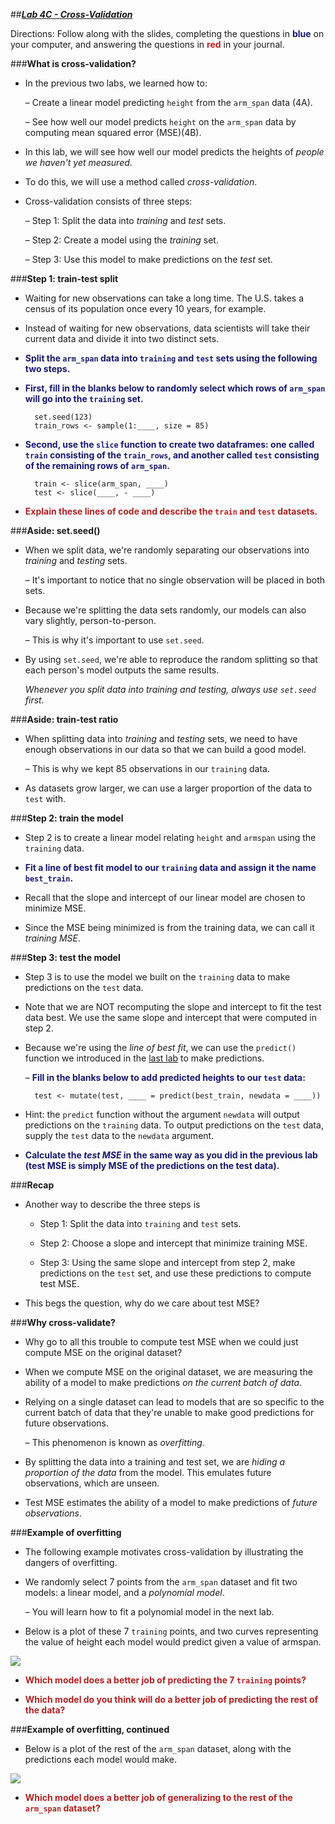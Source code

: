 ##***<u>Lab 4C - Cross-Validation</u>***

Directions: Follow along with the slides, completing the questions in <span style="color:midnightblue;">**blue**</span> on your computer, and answering the questions in <span style="color:firebrick;">**red**</span> in your journal.

###**What is cross-validation?**
* In the previous two labs, we learned how to:

    – Create a linear model predicting ```height``` from the ```arm_span``` data (4A).
    
    – See how well our model predicts ```height``` on the ```arm_span``` data by computing mean squared error (MSE)(4B).

* In this lab, we will see how well our model predicts the heights of *people we haven't yet measured*.

* To do this, we will use a method called *cross-validation*.

* Cross-validation consists of three steps:

    – Step 1: Split the data into *training* and *test* sets.

    – Step 2: Create a model using the *training* set.

    – Step 3: Use this model to make predictions on the *test* set.

###**Step 1: train-test split**
* Waiting for new observations can take a long time. The U.S. takes a census of its
population once every 10 years, for example.

* Instead of waiting for new observations, data scientists will take their current data and divide
it into two distinct sets.

* <span style="color:midnightblue;">**Split the ```arm_span``` data into ```training``` and ```test``` sets using the following two steps.**</span>

* <span style="color:midnightblue;">**First, fill in the blanks below to randomly select which rows of ```arm_span``` will go into the ```training``` set.**</span>

        set.seed(123)
        train_rows <- sample(1:____, size = 85)

* <span style="color:midnightblue;">**Second, use the ```slice``` function to create two dataframes: one called ```train``` consisting of the ```train_rows```, and another called ```test``` consisting of the remaining rows of ```arm_span```.**</span>

        train <- slice(arm_span, ____)
        test <- slice(____, - ____)

* <span style="color:firebrick;">**Explain these lines of code and describe the ```train``` and ```test``` datasets.**</span>

###**Aside: set.seed()**
* When we split data, we're randomly separating our observations into *training* and *testing*
sets.

    – It's important to notice that no single observation will be placed in both sets.

* Because we're splitting the data sets randomly, our models can also vary slightly,
person-to-person.

    – This is why it's important to use ```set.seed```.

* By using ```set.seed```, we're able to reproduce the random splitting so that each person's
model outputs the same results.

    *Whenever you split data into training and testing, always use ```set.seed``` first.*

###**Aside: train-test ratio**
* When splitting data into *training* and *testing* sets, we need to have enough observations in
our data so that we can build a good model.

    – This is why we kept 85 observations in our ```training``` data.

* As datasets grow larger, we can use a larger proportion of the data to ```test``` with.

###**Step 2: train the model**
* Step 2 is to create a linear model relating ```height``` and ```armspan``` using the ```training``` data.

* <span style="color:midnightblue;">**Fit a line of best fit model to our ```training``` data and assign it the name ```best_train```.**</span>

* Recall that the slope and intercept of our linear model are chosen to minimize MSE.

* Since the MSE being minimized is from the training data, we can call it *training MSE*.

###**Step 3: test the model**
* Step 3 is to use the model we built on the ```training``` data to make predictions on the ```test``` data.

* Note that we are NOT recomputing the slope and intercept to fit the test data best. We use the same slope and intercept that were computed in step 2.

* Because we're using the *line of best fit*, we can use the ```predict()``` function we introduced in
the [last lab](lab4b.md) to make predictions.

    – <span style="color:midnightblue;">**Fill in the blanks below to add predicted heights to our ```test``` data:**</span>

        test <- mutate(test, ____ = predict(best_train, newdata = ____))

* Hint: the ```predict``` function without the argument ```newdata``` will output predictions on the ```training``` data. To output predictions on the ```test``` data, supply the ```test``` data to the ```newdata``` argument.

* <span style="color:midnightblue;">**Calculate the *test MSE* in the same way as you did in the previous lab (test MSE is simply MSE of the predictions on the test data).**</span>

###**Recap**
* Another way to describe the three steps is

    - Step 1: Split the data into ```training``` and ```test``` sets.

    - Step 2: Choose a slope and intercept that minimize training MSE.

    - Step 3: Using the same slope and intercept from step 2, make predictions on the ```test``` set, and use these predictions to compute test MSE.

* This begs the question, why do we care about test MSE?

###**Why cross-validate?**
* Why go to all this trouble to compute test MSE when we could just compute MSE on the original dataset?

* When we compute MSE on the original dataset, we are measuring the ability of a model to make predictions *on the current batch of data*.

* Relying on a single dataset can lead to models that are so specific to the current batch of data that they're unable to make good predictions for future observations.

    – This phenomenon is known as *overfitting*.

* By splitting the data into a training and test set, we are *hiding a proportion of the data* from the model. This emulates future observations, which are unseen.

* Test MSE estimates the ability of a model to make predictions of *future observations*.

###**Example of overfitting**
* The following example motivates cross-validation by illustrating the dangers of overfitting.

* We randomly select 7 points from the ```arm_span``` dataset and fit two models: a linear model, and a *polynomial model*.

    – You will learn how to fit a polynomial model in the next lab.

* Below is a plot of these 7 ```training``` points, and two curves representing the value of height each model would predict given a value of armspan.

<img src="../../img/4xc0b.png" />

* <span style="color:firebrick;">**Which model does a better job of predicting the 7 ```training``` points?**</span>

* <span style="color:firebrick;">**Which model do you think will do a better job of predicting the rest of the data?**</span>

###**Example of overfitting, continued**

* Below is a plot of the rest of the ```arm_span``` dataset, along with the predictions each model would make.

<img src="../../img/4xc0c.png" />

* <span style="color:firebrick;">**Which model does a better job of generalizing to the rest of the ```arm_span``` dataset?**</span>